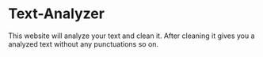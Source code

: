 # Text-Analyzer
This website will analyze your text and clean it. After cleaning it gives you a analyzed text without any punctuations so on.
